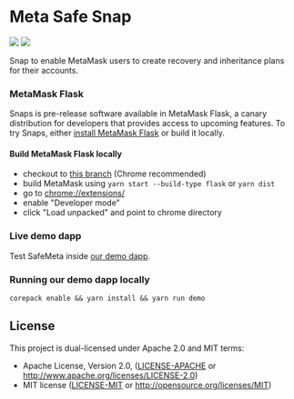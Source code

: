 # Meta Safe Snap
![](https://img.shields.io/badge/yarn-%3E%3D1.17.0-orange.svg?style=flat-square)
![](https://img.shields.io/badge/Node.js-%3E%3D12.x-orange.svg?style=flat-square)

Snap to enable MetaMask users to create recovery and inheritance plans for their accounts.


### MetaMask Flask
Snaps is pre-release software available in MetaMask Flask, a canary distribution for developers that provides access to upcoming features. To try Snaps, either [install MetaMask Flask](https://metamask.io/flask/) or build it locally.

#### Build MetaMask Flask locally
- checkout to [this branch](https://github.com/MetaMask/metamask-extension/tree/snaps-stable-nov-21) (Chrome recommended)
- build MetaMask using `yarn start --build-type flask` or `yarn dist`
- go to [chrome://extensions/](chrome://extensions/)
- enable "Developer mode"
- click "Load unpacked" and point to chrome directory

### Live demo dapp
Test SafeMeta inside [our demo dapp](http://metasafe.safient.io/).

### Running our demo dapp locally
```shell
corepack enable && yarn install && yarn run demo
```

## License
This project is dual-licensed under Apache 2.0 and MIT terms:
- Apache License, Version 2.0, ([LICENSE-APACHE](LICENSE-APACHE) or http://www.apache.org/licenses/LICENSE-2.0)
- MIT license ([LICENSE-MIT](LICENSE-MIT) or http://opensource.org/licenses/MIT)
